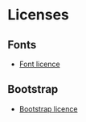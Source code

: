 # Licenses
## Fonts
  * [Font licence](../public/fonts/OFL.txt)

## Bootstrap
  * [Bootstrap licence](https://getbootstrap.com/docs/4.3/about/license/) 

  